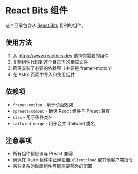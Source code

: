 # React Bits 组件

这个目录包含从 [React Bits](https://www.reactbits.dev) 复制的组件。

## 使用方法

1. 从 https://www.reactbits.dev 选择你需要的组件
2. 复制组件代码到这个目录下的相应文件
3. 确保安装了必要的依赖项（主要是 framer-motion）
4. 在 Astro 页面中导入和使用组件

## 依赖项

- `framer-motion` - 用于动画效果
- `@preact/compat` - 确保 React 组件与 Preact 兼容
- `clsx` - 用于条件类名
- `tailwind-merge` - 用于合并 Tailwind 类名

## 注意事项

- 所有组件都应该与 Preact 兼容
- 确保在 Astro 组件中正确设置 `client:load` 或其他客户端指令
- 某些复杂的动画组件可能需要额外的配置

